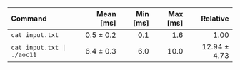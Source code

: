 | Command | Mean [ms] | Min [ms] | Max [ms] | Relative |
|:---|---:|---:|---:|---:|
| `cat input.txt` | 0.5 ± 0.2 | 0.1 | 1.6 | 1.00 |
| `cat input.txt \| ./aoc11` | 6.4 ± 0.3 | 6.0 | 10.0 | 12.94 ± 4.73 |
